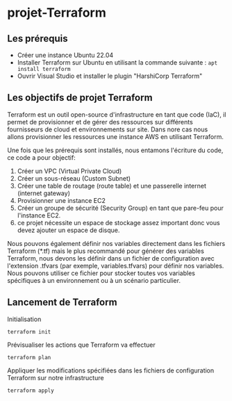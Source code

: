 # projet-Terraform

## Les prérequis

- Créer une instance Ubuntu 22.04
- Installer Terraform sur Ubuntu en utilisant la commande suivante : `apt install terraform` 
- Ouvrir Visual Studio et installer le plugin "HarshiCorp Terraform"

## Les objectifs de projet Terraform

Terraform est un outil open-source d'infrastructure en tant que code (IaC), il permet de provisionner et de gérer des ressources sur différents fournisseurs de cloud et environnements sur site.
Dans nore cas nous allons provisionner les ressources une instance AWS en utilisant Terraform.

Une fois que les prérequis sont installés, nous entamons l'écriture du code, ce code a pour objectif:

 1) Créer un VPC (Virtual Private Cloud)
 2) Créer un sous-réseau (Custom Subnet)
 3) Créer une table de routage (route table) et une passerelle internet (internet gateway)
 4) Provisionner une instance EC2
 5) Créer un groupe de sécurité (Security Group) en tant que pare-feu pour l'instance EC2.
 6) ce projet nécessite un espace de stockage assez important donc vous devez ajouter un espace de disque.
 

 Nous pouvons également définir nos variables directement dans les fichiers Terraform (*.tf) mais le plus recommandé pour générer des variables Terraform, nous devons les définir dans un fichier de configuration avec l'extension .tfvars (par exemple, variables.tfvars) pour définir nos variables. Nous pouvons utiliser ce fichier pour stocker toutes vos variables spécifiques à un  environnement ou à un scénario particulier.


## Lancement de Terraform

 Initialisation

 `terraform init`

 Prévisualiser les actions que Terraform va effectuer

 `terraform plan`

  Appliquer les modifications spécifiées dans les fichiers de configuration Terraform sur notre infrastructure

 `terraform apply`
